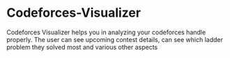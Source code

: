 # Codeforces-Visualizer
Codeforces Visualizer helps you in analyzing your codeforces handle properly. The user can see upcoming contest details, can see which ladder problem they solved most and various other aspects
